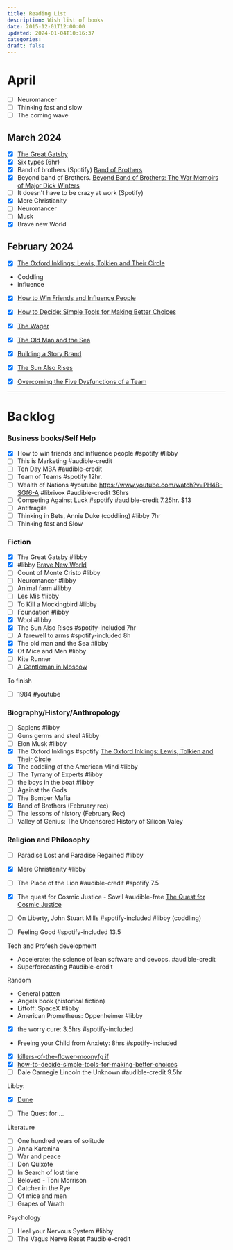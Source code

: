 ```yaml
---
title: Reading List
description: Wish list of books
date: 2015-12-01T12:00:00
updated: 2024-01-04T10:16:37
categories: 
draft: false
---
```

# April

- [ ] Neuromancer
- [ ] Thinking fast and slow
- [ ] The coming wave

## March 2024

- [x] [The Great Gatsby](../book-review/the-great-gatsby.md) 
- [x] Six types (6hr)
- [x] Band of brothers (Spotify) [Band of Brothers](../book-review/band-of-brothers.md)
- [x] Beyond band of Brothers. [Beyond Band of Brothers: The War Memoirs of Major Dick Winters](../book-review/beyond-band-of-brothers.md)
- [ ] It doesn't have to be crazy at work (Spotify)
- [x] Mere Christianity
- [ ] Neuromancer
- [ ] Musk
- [x] Brave new World

## February 2024

- [x] [The Oxford Inklings: Lewis, Tolkien and Their Circle](../book-review/the-oxford-inklings-lewis-tolkien-and-their-circle.md)
- Coddling
- influence 
- [x] [How to Win Friends and Influence People](../book-review/how-to-win-friends-and-influence-people.md) 
- [x] [How to Decide: Simple Tools for Making Better Choices](../book-review/how-to-decide-simple-tools-for-making-better-choices.md)
- [x] [The Wager](../book-review/the-wager.md)
- [x] [The Old Man and the Sea](../book-review/the-old-man-and-the-sea.md)
- [x] [Building a Story Brand](../book-review/building-a-story-brand.md)
- [x] [The Sun Also Rises](../book-review/the-sun-also-rises.md)
- [x] [Overcoming the Five Dysfunctions of a Team](../book-review/overcoming-the-five-dysfunctions-of-a-team.md)


***
# Backlog

### Business books/Self Help

- [x] How to win friends and influence people #spotify #libby  
- [ ] This is Marketing #audible-credit 
- [ ] Ten Day MBA #audible-credit 
- [ ] Team of Teams #spotify 12hr.
- [ ] Wealth of Nations #youtube https://www.youtube.com/watch?v=PH4B-SGf6-A #librivox #audible-credit 36hrs
- [ ] Competing Against Luck #spotify #audible-credit 7.25hr. $13
- [ ] Antifragile
- [ ] Thinking in Bets, Annie Duke (coddling) #libby 7hr
- [ ] Thinking fast and Slow 

### Fiction

- [x] The Great Gatsby #libby 
- [x] #libby [Brave New World](../book-review/brave-new-world.md)
- [ ] Count of Monte Cristo #libby
- [ ] Neuromancer #libby 
- [ ] Animal farm #libby 
- [ ] Les Mis #libby 
- [ ] To Kill a Mockingbird #libby 
- [ ] Foundation #libby 
- [x] Wool #libby 
- [x] The Sun Also Rises #spotify-included 7hr
- [ ] A farewell to arms #spotify-included  8h
- [x] The old man and the Sea #libby 
- [x] Of Mice and Men #libby 
- [ ] Kite Runner 
- [ ] [A Gentleman in Moscow](../book-review/a-gentleman-in-moscow.md)

To finish

- [ ] 1984 #youtube

### Biography/History/Anthropology

- [ ] Sapiens #libby
- [ ] Guns germs and steel #libby 
- [ ] Elon Musk #libby 
- [x] The Oxford Inklings #spotify [The Oxford Inklings: Lewis, Tolkien and Their Circle](../book-review/the-oxford-inklings-lewis-tolkien-and-their-circle.md)
- [x] The coddling of the American Mind #libby 
- [ ] The Tyrrany of Experts #libby 
- [ ] the boys in the boat #libby 
- [ ] Against the Gods
- [ ] The Bomber Mafia
- [x] Band of Brothers (February rec)
- [ ] The lessons of history (February Rec)
- [ ] Valley of Genius: The Uncensored History of Silicon Valey

### Religion and Philosophy
- [ ] Paradise Lost and Paradise Regained #libby 
- [x] Mere Christianity #libby 
- [ ] The Place of the Lion #audible-credit #spotify 7.5
- [x] The quest for Cosmic Justice - Sowll #audible-free [The Quest for Cosmic Justice](../book-review/the-quest-for-cosmic-justice.md)
- [ ] On Liberty, John Stuart Mills #spotify-included #libby (coddling)
- [ ] Feeling Good #spotify-included 13.5



Tech and Profesh development 

- Accelerate: the science of lean software and devops. #audible-credit 
- Superforecasting #audible-credit 


Random

- General patten 
- Angels book (historical fiction)
- Liftoff: SpaceX #libby 
- American Prometheus: Oppenheimer #libby 





- [x] the worry cure: 3.5hrs #spotify-included 
- Freeing your Child from Anxiety: 8hrs #spotify-included
- [x] [killers-of-the-flower-moonyfg if](book-review/killers-of-the-flower-moonyfg%20if.md)
- [x] [how-to-decide-simple-tools-for-making-better-choices](book-review/how-to-decide-simple-tools-for-making-better-choices.md)
- [ ] Dale Carnegie Lincoln the Unknown #audible-credit 9.5hr

Libby:

- [x] [Dune](../book-review/dune.md)

- [ ] The Quest for ...

Literature

- [ ] One hundred years of solitude
- [ ] Anna Karenina
- [ ] War and peace
- [ ] Don Quixote
- [ ] In Search of lost time
- [ ] Beloved - Toni Morrison
- [ ] Catcher in the Rye
- [ ] Of mice and men
- [ ] Grapes of Wrath

Psychology 
- [ ] Heal your Nervous System #libby 
- [ ] The Vagus Nerve Reset #audible-credit 